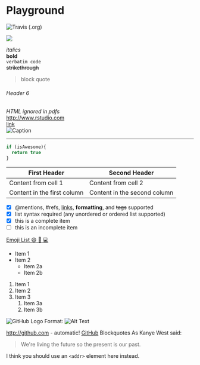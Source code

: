 # Playground

![Travis (.org)](https://img.shields.io/travis/:user/:repo.svg?style=flat-square)

[<img src="https://img.shields.io/travis/:user/:repo.svg?style=flat-square">](https://shields.io/#/)

*italics*  
**bold**  
`verbatim code`  
~~strikethrough~~  
> block quote  
###### Header 6  

<!--Text comment-->
<em>HTML ignored in pdfs</em>  
<http://www.rstudio.com>  
[link](www.rstudio.com)  
![Caption](smallorb.png)  

***

```javascript
if (isAwesome){
  return true
}
```  
First Header | Second Header
------------ | -------------
Content from cell 1 | Content from cell 2
Content in the first column | Content in the second column

- [x] @mentions, #refs, [links](), **formatting**, and <del>tags</del> supported
- [x] list syntax required (any unordered or ordered list supported)
- [x] this is a complete item
- [ ] this is an incomplete item

[Emoji List :smile: :floppy_disk: :computer:	](https://github.com/ikatyang/emoji-cheat-sheet/blob/master/README.md)

* Item 1
* Item 2
  * Item 2a
  * Item 2b
  
1. Item 1
1. Item 2
1. Item 3
   1. Item 3a
   1. Item 3b

![GitHub Logo](/images/logo.png)
Format: ![Alt Text](url)

http://github.com - automatic!
[GitHub](http://github.com)
Blockquotes
As Kanye West said:

> We're living the future so
> the present is our past.

I think you should use an
`<addr>` element here instead.
